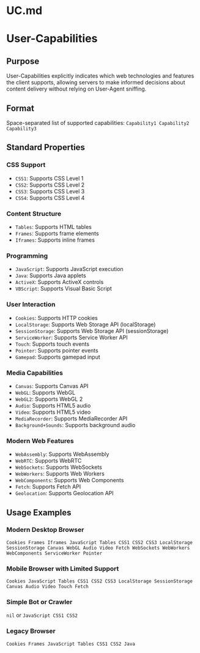# UC.md
# User-Capabilities

## Purpose
User-Capabilities explicitly indicates which web technologies and features the client supports, allowing servers to make informed decisions about content delivery without relying on User-Agent sniffing.

## Format
Space-separated list of supported capabilities:
`Capability1 Capability2 Capability3`

## Standard Properties

### CSS Support
- `CSS1`: Supports CSS Level 1
- `CSS2`: Supports CSS Level 2
- `CSS3`: Supports CSS Level 3
- `CSS4`: Supports CSS Level 4

### Content Structure
- `Tables`: Supports HTML tables
- `Frames`: Supports frame elements
- `Iframes`: Supports inline frames

### Programming
- `JavaScript`: Supports JavaScript execution
- `Java`: Supports Java applets
- `ActiveX`: Supports ActiveX controls
- `VBScript`: Supports Visual Basic Script

### User Interaction
- `Cookies`: Supports HTTP cookies
- `LocalStorage`: Supports Web Storage API (localStorage)
- `SessionStorage`: Supports Web Storage API (sessionStorage)
- `ServiceWorker`: Supports Service Worker API
- `Touch`: Supports touch events
- `Pointer`: Supports pointer events
- `Gamepad`: Supports gamepad input

### Media Capabilities
- `Canvas`: Supports Canvas API
- `WebGL`: Supports WebGL
- `WebGL2`: Supports WebGL 2
- `Audio`: Supports HTML5 audio
- `Video`: Supports HTML5 video
- `MediaRecorder`: Supports MediaRecorder API
- `Background+Sounds`: Supports background audio

### Modern Web Features
- `WebAssembly`: Supports WebAssembly
- `WebRTC`: Supports WebRTC
- `WebSockets`: Supports WebSockets
- `WebWorkers`: Supports Web Workers
- `WebComponents`: Supports Web Components
- `Fetch`: Supports Fetch API
- `Geolocation`: Supports Geolocation API

## Usage Examples

### Modern Desktop Browser
`Cookies Frames Iframes JavaScript Tables CSS1 CSS2 CSS3 LocalStorage SessionStorage Canvas WebGL Audio Video Fetch WebSockets WebWorkers WebComponents ServiceWorker Pointer`

### Mobile Browser with Limited Support
`Cookies JavaScript Tables CSS1 CSS2 CSS3 LocalStorage SessionStorage Canvas Audio Video Touch Fetch`

### Simple Bot or Crawler
`nil` or `JavaScript CSS1 CSS2`

### Legacy Browser
`Cookies Frames JavaScript Tables CSS1 CSS2 Java`
